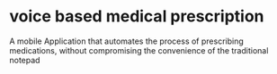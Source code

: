 # voice based medical prescription
 A mobile Application that automates the process of prescribing medications, without compromising the convenience of the traditional notepad 
